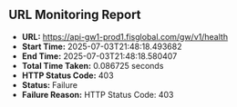 ## URL Monitoring Report

- **URL:** https://api-gw1-prod1.fisglobal.com/gw/v1/health
- **Start Time:** 2025-07-03T21:48:18.493682
- **End Time:** 2025-07-03T21:48:18.580407
- **Total Time Taken:** 0.086725 seconds
- **HTTP Status Code:** 403
- **Status:** Failure
- **Failure Reason:** HTTP Status Code: 403

